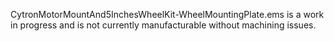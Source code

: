 CytronMotorMountAnd5InchesWheelKit-WheelMountingPlate.ems is a work in progress and is not currently manufacturable without machining issues.
